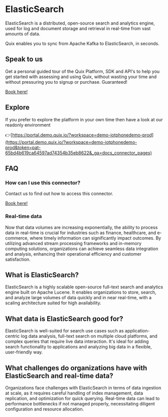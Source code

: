 <!--[tech-name]-->
# ElasticSearch

<!--[ai-blurb-about-tech]-->
ElasticSearch is a distributed, open-source search and analytics engine, used for log and document storage and retrieval in real-time from vast amounts of data.

Quix enables you to sync from Apache Kafka <span id="to_or_from">to</span> <span id="techname">ElasticSearch</span>, in seconds.

## Speak to us

Get a personal guided tour of the Quix Platform, SDK and API's to help you get started with assessing and using Quix, without wasting your time and without pressuring you to signup or purchase. Guaranteed!

[Book here!](https://quix.io/book-a-demo)

## Explore

If you prefer to explore the platform in your own time then have a look at our readonly environment

👉[https://portal.demo.quix.io/?workspace=demo-iotphonedemo-prod](https://portal.demo.quix.io/?workspace=demo-iotphonedemo-prod&token=pat-65bd4b619ca64597ad74354b35eb8622&_ga=docs_connector_pages)

## FAQ 

### How can I use this connector?

Contact us to find out how to access this connector.

[Book here!](https://quix.io/book-a-demo)

### Real-time data

Now that data volumes are increasing exponentially, the ability to process data in real-time is crucial for industries such as finance, healthcare, and e-commerce, where timely information can significantly impact outcomes. By utilizing advanced stream processing frameworks and in-memory computing solutions, organizations can achieve seamless data integration and analysis, enhancing their operational efficiency and customer satisfaction.

## What is <span id="techname">ElasticSearch</span>?

<!--[tech-seo-text]-->
ElasticSearch is a highly scalable open-source full-text search and analytics engine built on Apache Lucene. It enables organizations to store, search, and analyze large volumes of data quickly and in near real-time, with a scaling architecture suited for high availability.

## What data is <span id="techname">ElasticSearch</span> good for?

<!--[tech-data-seo-text]-->
ElasticSearch is well-suited for search use cases such as application-centric log data analysis, full-text search on multiple cloud platforms, and complex queries that require live data interaction. It's ideal for adding search functionality to applications and analyzing big data in a flexible, user-friendly way.

## What challenges do organizations have with <span id="techname">ElasticSearch</span> and real-time data?

<!--[tech-challenges-seo-text]-->
Organizations face challenges with ElasticSearch in terms of data ingestion at scale, as it requires careful handling of index management, data replication, and optimization for quick querying. Real-time data can lead to performance bottlenecks if not managed properly, necessitating diligent configuration and resource allocation.